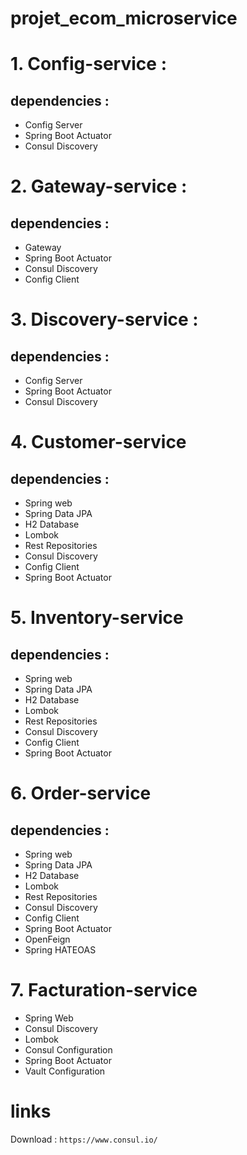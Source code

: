 # projet_ecom_microservice

# 1. Config-service :
## dependencies :
* Config Server 
* Spring Boot Actuator
* Consul Discovery

# 2. Gateway-service :
## dependencies :
* Gateway
* Spring Boot Actuator
* Consul Discovery
* Config Client

# 3. Discovery-service :
## dependencies :
* Config Server
* Spring Boot Actuator
* Consul Discovery

# 4. Customer-service 
## dependencies :
* Spring web
* Spring Data JPA
* H2 Database
* Lombok
* Rest Repositories 
* Consul Discovery
* Config Client
* Spring Boot Actuator

# 5. Inventory-service
## dependencies :
* Spring web
* Spring Data JPA
* H2 Database
* Lombok
* Rest Repositories
* Consul Discovery
* Config Client
* Spring Boot Actuator

# 6. Order-service
## dependencies :
* Spring web
* Spring Data JPA
* H2 Database
* Lombok
* Rest Repositories
* Consul Discovery
* Config Client
* Spring Boot Actuator
* OpenFeign
* Spring HATEOAS

# 7. Facturation-service
* Spring Web
* Consul Discovery
* Lombok 
* Consul Configuration
* Spring Boot Actuator
* Vault Configuration

# links 
Download : `https://www.consul.io/`



